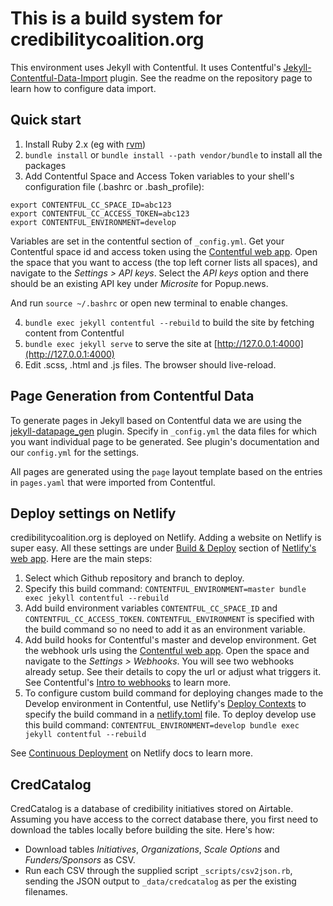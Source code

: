 # This is a build system for credibilitycoalition.org

This environment uses Jekyll with Contentful. It uses Contentful's [Jekyll-Contentful-Data-Import](https://github.com/contentful/jekyll-contentful-data-import) plugin. See the readme on the repository page to learn how to configure data import.

## Quick start
1. Install Ruby 2.x (eg with [rvm](https://rvm.io))
2. `bundle install` or `bundle install --path vendor/bundle` to install all the packages
3. Add Contentful Space and Access Token variables to your shell's configuration file (.bashrc or .bash_profile):

```
export CONTENTFUL_CC_SPACE_ID=abc123
export CONTENTFUL_CC_ACCESS_TOKEN=abc123
export CONTENTFUL_ENVIRONMENT=develop
```

Variables are set in the contentful section of `_config.yml`. Get your Contentful space id and access token using the [Contentful web app](https://app.contentful.com/). Open the space that you want to access (the top left corner lists all spaces), and navigate to the *Settings > API keys*. Select the *API keys* option and there should be an existing API key under *Microsite* for Popup.news.

And run `source ~/.bashrc` or open new terminal to enable changes.

4. `bundle exec jekyll contentful --rebuild` to build the site by fetching content from Contentful
5. `bundle exec jekyll serve` to serve the site at [http://127.0.0.1:4000](http://127.0.0.1:4000)
6. Edit .scss, .html and .js files. The browser should live-reload.

## Page Generation from Contentful Data

To generate pages in Jekyll based on Contentful data we are using the [jekyll-datapage_gen](https://github.com/avillafiorita/jekyll-datapage_gen) plugin. Specify in `_config.yml` the data files for which you want individual page to be generated. See plugin's documentation and our `config.yml` for the settings.

All pages are generated using the `page` layout template based on the entries in `pages.yaml` that were imported from Contentful.

## Deploy settings on Netlify

credibilitycoalition.org is deployed on Netlify. Adding a website on Netlify is super easy. All these settings are under [Build & Deploy](https://app.netlify.com/sites/credco/settings/deploys) section of [Netlify's web app](https://app.netlify.com). Here are the main steps:

1. Select which Github repository and branch to deploy.
2. Specify this build command: `CONTENTFUL_ENVIRONMENT=master bundle exec jekyll contentful --rebuild`
3. Add build environment variables `CONTENTFUL_CC_SPACE_ID` and `CONTENTFUL_CC_ACCESS_TOKEN`. `CONTENTFUL_ENVIRONMENT` is specified with the build command so no need to add it as an environment variable.
4. Add build hooks for Contentful's master and develop environment. Get the webhook urls using the [Contentful web app](https://app.contentful.com). Open the space and navigate to the *Settings > Webhooks*. You will see two webhooks already setup. See their details to copy the url or adjust what triggers it. See Contentful's [Intro to webhooks](https://www.contentful.com/developers/docs/concepts/webhooks/) to learn more.
5. To configure custom build command for deploying changes made to the Develop environment in Contentful, use Netlify's [Deploy Contexts](https://www.netlify.com/docs/continuous-deployment/#deploy-contexts) to specify the build command in a [netlify.toml](https://github.com/meedan/popupnewsroom/blob/master/netlify.toml) file. To deploy develop use this build command: `CONTENTFUL_ENVIRONMENT=develop bundle exec jekyll contentful --rebuild`

See [Continuous Deployment](https://www.netlify.com/docs/continuous-deployment) on Netlify docs to learn more.

## CredCatalog

CredCatalog is a database of credibility initiatives stored on Airtable. Assuming you have access to the correct database there, you first need to download the tables locally before building the site. Here's how:
- Download tables *Initiatives*, *Organizations*, *Scale Options* and *Funders/Sponsors* as CSV.
- Run each CSV through the supplied script `_scripts/csv2json.rb`, sending the JSON output to `_data/credcatalog` as per the existing filenames.
